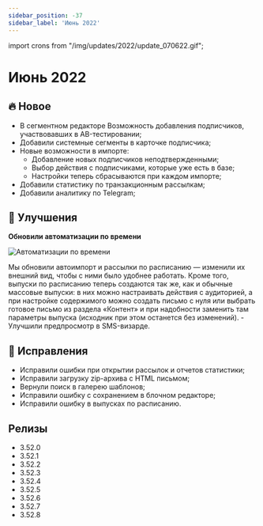 ```yaml
---
sidebar_position: -37
sidebar_label: 'Июнь 2022'
---
```


import crons from "/img/updates/2022/update_070622.gif";

# Июнь 2022

## 🔥 Новое

- В сегментном редакторе Возможность добавления подписчиков, участвовавших в AB-тестировании;
- Добавили системные сегменты в карточке подписчика;
- Новые возможности в импорте:
  - Добавление новых подписчиков неподтвержденными;
  - Выбор действия с подписчиками, которые уже есть в базе;
  - Настройки теперь сбрасываются при каждом импорте;
- Добавили статистику по транзакционным рассылкам;
- Добавили аналитику по Telegram;

## 🚀 Улучшения

**Обновили автоматизации по времени**

<p align="left">
    <img src={crons} alt="Автоматизации по времени" />
</p>
Мы обновили автоимпорт и рассылки по расписанию — изменили их внешний вид, чтобы с ними было удобнее работать. Кроме того, выпуски по расписанию теперь создаются так же, как и обычные массовые выпуски: в них можно настраивать действия с аудиторией, а при настройке содержимого можно создать письмо с нуля или выбрать готовое письмо из раздела «Контент» и при надобности заменить там параметры выпуска (исходник при этом останется без изменений). 
- Улучшили предпросмотр в SMS-визарде.

## 🐛 Исправления

- Исправили ошибки при открытии рассылок и отчетов статистики;
- Исправили загрузку zip-архива с HTML письмом;
- Вернули поиск в галерею шаблонов;
- Исправили ошибку с сохранением в блочном редакторе;
- Исправили ошибку в выпусках по расписанию.

## Релизы

- 3.52.0
- 3.52.1
- 3.52.2
- 3.52.3
- 3.52.4
- 3.52.5
- 3.52.6
- 3.52.7
- 3.52.8
